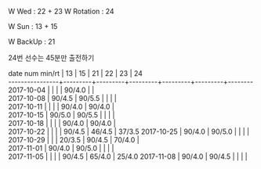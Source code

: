 W Wed      : 22 + 23
W Rotation :      24

W Sun      : 13 + 15

W BackUp   : 21

24번 선수는 45분만 출전하기

date num min/rt |    13   |    15   |    21   |    22   |    23   |    24  
----------------+---------+---------+---------+---------+---------+--------
2017-10-04      |         |         |         |  90/4.0 |         |        
2017-10-08      |  90/4.5 |  90/5.5 |         |         |         |        
2017-10-11      |         |         |         |  90/4.0 |  90/4.0 |        
2017-10-15      |  90/5.0 |  90/5.5 |         |         |         |        
2017-10-18      |         |         |         |  90/4.0 |  90/4.0 |        
2017-10-22      |         |         |         |  90/4.5 |  46/4.5 |  37/3.5
2017-10-25      |  90/4.0 |  90/5.0 |         |         |         |        
2017-10-29      |         |         |  20/3.5 |  90/4.5 |  70/4.0 |        
2017-11-01      |  90/4.0 |  90/5.0 |         |         |         |        
2017-11-05      |         |         |         |  90/4.5 |  65/4.0 |  25/4.0
2017-11-08      |  90/4.0 |  90/4.5 |         |         |         |        

